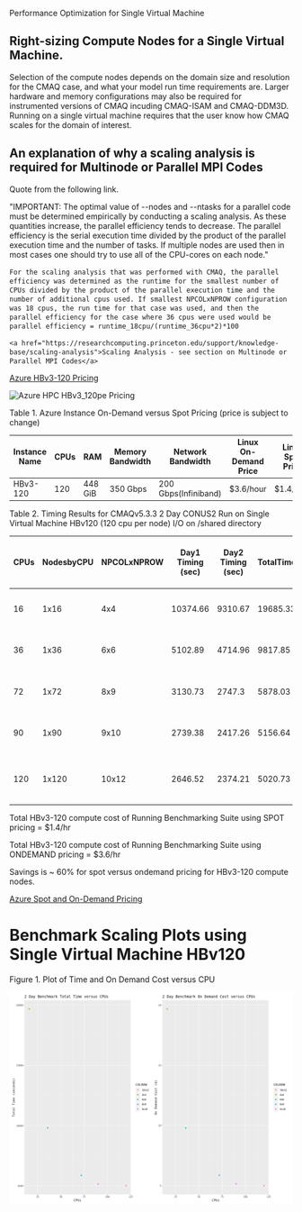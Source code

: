 Performance Optimization for Single Virtual Machine

## Right-sizing Compute Nodes for a Single Virtual Machine.

Selection of the compute nodes depends on the domain size and resolution for the CMAQ case, and what your model run time requirements are.
Larger hardware and memory configurations may also be required for instrumented versions of CMAQ incuding CMAQ-ISAM and CMAQ-DDM3D.
Running on a single virtual machine requires that the user know how CMAQ scales for the domain of interest.

## An explanation of why a scaling analysis is required for Multinode or Parallel MPI Codes

Quote from the following link.

"IMPORTANT: The optimal value of --nodes and --ntasks for a parallel code must be determined empirically by conducting a scaling analysis. As these quantities increase, the parallel efficiency tends to decrease. The parallel efficiency is the serial execution time divided by the product of the parallel execution time and the number of tasks. If multiple nodes are used then in most cases one should try to use all of the CPU-cores on each node."

```{note}
For the scaling analysis that was performed with CMAQ, the parallel efficiency was determined as the runtime for the smallest number of CPUs divided by the product of the parallel execution time and the number of additional cpus used. If smallest NPCOLxNPROW configuration was 18 cpus, the run time for that case was used, and then the parallel efficiency for the case where 36 cpus were used would be parallel efficiency = runtime_18cpu/(runtime_36cpu*2)*100
```

```{seealso}
<a href="https://researchcomputing.princeton.edu/support/knowledge-base/scaling-analysis">Scaling Analysis - see section on Multinode or Parallel MPI Codes</a>

```

<a href="https://azure.com/e/a5d6f8654d634e8b93973574cbda428d">Azure HBv3-120 Pricing</a>

![Azure HPC HBv3_120pe Pricing](./Azure_HPC_HBv3_Pricing.png)


Table 1. Azure Instance On-Demand versus Spot Pricing (price is subject to change)

| Instance Name	| CPUs |  RAM      |  Memory Bandwidth	| Network Bandwidth | Linux On-Demand Price | Linux Spot Price | 
| ------------  | ----- | --------  | ---------------   | ---------------   | --------------------  | ---------------  |
| HBv3-120	| 120	|  448 GiB   |	 350 Gbps	        | 200 Gbps(Infiniband)          |   $3.6/hour         | $1.4/hour     |



Table 2. Timing Results for CMAQv5.3.3 2 Day CONUS2 Run on Single Virtual Machine HBv120 (120 cpu per node) I/O on /shared directory

|CPUs |   NodesbyCPU |  NPCOLxNPROW  |   Day1 Timing (sec)  |  Day2 Timing (sec) |  TotalTime  | CPU Hours/day |  SBATCH --exclusive | Data Imported or Copied  |   Answers Matched  |  Equation using Spot Pricing |  SpotCost  |    Equation using On Demand Pricing |  OnDemandCost |   compiler flag |  i/o dir |
| --  | ----------   | -----------   |  -----------------   |  ----------------  |  ---------  | ------------  |  -----------------  |  ----------------------  |   --------------   |  --------------------------  |  -------   |   -------------------------         |  --------     |   ------------  | -------  |
|16   |   1x16  |  4x4  |   10374.66 |       9310.67  |       19685.33 |       2.734 |  no  |    copied |  yes |    $1.44/hr * 1 nodes * 5.468 = |   7.87 |   3.6/hr * 1 nodes * 5.468 = |     19.68 |  with -march=native compiler flag |       shared/data |
|36   |   1x36  |  6x6  |   5102.89  |       4714.96  |       9817.85  |       1.36  |  no  |    copied | yes  |   $1.44/hr * 1 nodes * 2.72 =   |  3.92  |  3.6/hr * 1 nodes * 2.72  =  |    9.79   | with -march=native compiler flag  |      /shared/data |
|72   |   1x72  |  8x9  |   3130.73  |       2747.3   |       5878.03  |       .815  |  no  |    copied | yes  |   $1.44/hr * 1 nodes * 1.63 =   |  2.35  |  3.6/hr * 1 nodes * 1.63  =  |    5.87   | with -march=native compiler flag  |      /shared/data | 
|90   |   1x90  |  9x10 |   2739.38  |       2417.26  |       5156.64  |       .715  |  no  |    copied | yes  |   $1.44/hr * 1 nodes * 1.43 =   |  2.06  |  3.6/hr * 1 nodes * 1.43 =   |    5.15   | with -march=native compiler flag  |      /shared/data |
|120  |   1x120 |  10x12 |   2646.52 |        2374.21 |        5020.73 |        .6973 |   no |   copied |  yes |    $1.44/hr * 1 nodes * 1.3946 = |  2.01 |    3.6/hr * 1 nodes * 1.39 = |      5.00 |   with -march=native compiler flag |        /shared/data |



Total HBv3-120 compute cost of Running Benchmarking Suite using SPOT pricing = $1.4/hr

Total HBv3-120 compute cost of Running Benchmarking Suite using ONDEMAND pricing = $3.6/hr

Savings is ~ 60% for spot versus  ondemand pricing for HBv3-120 compute nodes.

<a href="https://azure.microsoft.com/en-us/pricing/details/virtual-machines/linux/">Azure Spot and On-Demand Pricing</a>

# Benchmark Scaling Plots using Single Virtual Machine HBv120


Figure 1. Plot of Time and On Demand Cost versus CPU

![Plot of Total Time and On Demand Cost versus CPUs for HBv120 using ggplot](../../qa_plots/scaling_plots/hbv120_Time_CPUs_SingleVM_ggplot.png)
